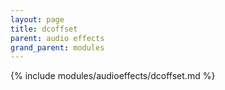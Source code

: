 ```yaml
---
layout: page
title: dcoffset
parent: audio effects
grand_parent: modules
---
```


{% include modules/audioeffects/dcoffset.md %}
